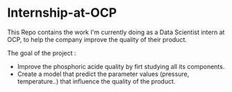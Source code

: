 # Internship-at-OCP
This Repo contains the work I'm currently doing as a Data Scientist intern at OCP, to help the company improve the quality of their product.

The goal of the project : 
  * Improve the phosphoric acide quality by firt studying all its components.
  * Create a model that predict the parameter values (pressure, temperature..) that influence the quality of the product.

